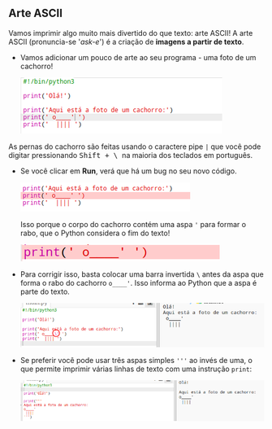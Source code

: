 ## Arte ASCII

Vamos imprimir algo muito mais divertido do que texto: arte ASCII! A arte ASCII (pronuncia-se '*ask-e*') é a criação de **imagens a partir de texto**.

+ Vamos adicionar um pouco de arte ao seu programa - uma foto de um cachorro!
    
    ![screenshot](images/me-dog.png)

As pernas do cachorro são feitas usando o caractere pipe `|` que você pode digitar pressionando <kbd>Shift + \ </kbd> na maioria dos teclados em português.

+ Se você clicar em **Run**, verá que há um bug no seu novo código.
    
    ![screenshot](images/me-dog-bug.png)
    
    Isso porque o corpo do cachorro contém uma aspa `'` para formar o rabo, que o Python considera o fim do texto!
    
    ![screenshot](images/me-dog-quote.png)

+ Para corrigir isso, basta colocar uma barra invertida `\` antes da aspa que forma o rabo do cachorro `o____'`. Isso informa ao Python que a aspa é parte do texto.
    
    ![screenshot](images/me-dog-bug-fix.png)

+ Se preferir você pode usar três aspas simples `'''` ao invés de uma, o que permite imprimir várias linhas de texto com uma instrução `print`:
    
    ![screenshot](images/me-dog-triple-quote.png)